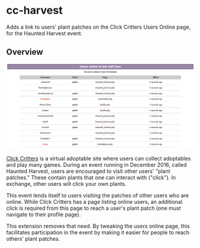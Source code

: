 # cc-harvest
Adds a link to users' plant patches on the Click Critters Users Online page, for the Haunted Harvest event.

## Overview
![ClickCritters users online page](/images/online.PNG?raw=true)

[Click Critters](https://www.clickcritters.com) is a virtual adoptable site where users can collect adoptables and play many games. During an event running in December 2016, called Haunted Harvest, users are encouraged to visit other users' "plant patches." These contain plants that one can interact with ("click"). In exchange, other users will click your own plants.

This event lends itself to users visiting the patches of other users who are online. While Click Critters has a page listing online users, an additional click is required from this page to reach a user's plant patch (one must navigate to their profile page).

This extension removes that need. By tweaking the users online page, this facilitates participation in the event by making it easier for people to reach others' plant patches.